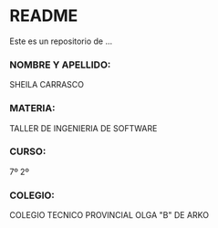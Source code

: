# README #
Este es un repositorio de ...

### NOMBRE Y APELLIDO: ###
SHEILA CARRASCO

### MATERIA: ###
TALLER DE INGENIERIA DE SOFTWARE

### CURSO: ###
7º 2º

### COLEGIO: ###
COLEGIO TECNICO PROVINCIAL OLGA "B" DE ARKO
